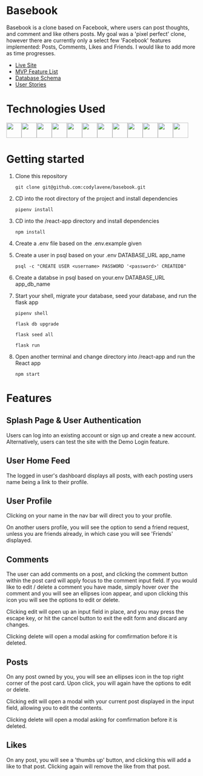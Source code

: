 # Basebook

Basebook is a clone based on Facebook, where users can post thoughts, and comment and like others posts. My goal was a 'pixel perfect' clone, however there are currently only a select few 'Facebook' features implemented: Posts, Comments, Likes and Friends. I would like to add more as time progresses.

- [Live Site](https://base-book.herokuapp.com)
- [MVP Feature List](https://github.com/codylavene/basebook/wiki/MVP-Feature-List)
- [Database Schema](https://github.com/codylavene/basebook/wiki/Database-Schema)
- [User Stories](https://github.com/codylavene/basebook/wiki/User-Stories)

# Technologies Used

<img src="https://cdn.jsdelivr.net/gh/devicons/devicon/icons/python/python-original.svg" height=40/><img src="https://cdn.jsdelivr.net/gh/devicons/devicon/icons/flask/flask-original.svg" height=40/><img src="https://cdn.jsdelivr.net/gh/devicons/devicon/icons/sqlalchemy/sqlalchemy-original.svg" height=40/><img  src="https://cdn.jsdelivr.net/gh/devicons/devicon/icons/javascript/javascript-original.svg"  height=40/><img src="https://cdn.jsdelivr.net/gh/devicons/devicon/icons/react/react-original.svg" height=40/><img src="https://cdn.jsdelivr.net/gh/devicons/devicon/icons/redux/redux-original.svg" height=40/><img src="https://cdn.jsdelivr.net/gh/devicons/devicon/icons/nodejs/nodejs-plain-wordmark.svg" height=40/><img  src="https://cdn.jsdelivr.net/gh/devicons/devicon/icons/css3/css3-original.svg"  height=40/><img  src="https://cdn.jsdelivr.net/gh/devicons/devicon/icons/html5/html5-original.svg"  height=40/><img  src="https://cdn.jsdelivr.net/gh/devicons/devicon/icons/git/git-original.svg"  height=40/><img src="https://cdn.jsdelivr.net/gh/devicons/devicon/icons/docker/docker-original.svg" height=40/><img  src="https://cdn.jsdelivr.net/gh/devicons/devicon/icons/vscode/vscode-original.svg"  height=40/>

# Getting started

1. Clone this repository

   ```git clone git@github.com:codylavene/basebook.git```

2. CD into the root directory of the project and install dependencies

    ```pipenv install```

3. CD into the /react-app directory and install dependencies

    ```npm install```

4.  Create a .env file based on the .env.example given

5.  Create a user in psql based on your .env DATABASE_URL app_name

    ```psql -c "CREATE USER <username> PASSWORD '<password>' CREATEDB"```

6.  Create a databse in psql based on your.env DATABASE_URL app_db_name

7. Start your shell, migrate your database, seed your database, and run the flask app

   ```pipenv shell```

   ```flask db upgrade```

    ```flask seed all```

    ```flask run```

8. Open another terminal and change directory into /react-app and run the React app

	```npm start```


# Features

## Splash Page & User Authentication

Users can log into an existing account or sign up and create a new account. Alternatively, users can test the site with the Demo Login feature.



## User Home Feed

The logged in user's dashboard displays all posts, with each posting users name being a link to their profile.



## User Profile

Clicking on your name in the nav bar will direct you to your profile. 


On another users profile, you will see the option to send a friend request, unless you are friends already, in which case you will see 'Friends' displayed.


## Comments

The user can add comments on a post, and clicking the comment button within the post card will apply focus to the comment input field. If you would like to edit / delete a comment you have made, simply hover over the comment and you will see an ellipses icon appear, and upon clicking this icon you will see the options to edit or delete.

Clicking edit will open up an input field in place, and you may press the escape key, or hit the cancel button to exit the edit form and discard any changes.

Clicking delete will open a modal asking for comfirmation before it is deleted.


## Posts

On any post owned by you, you will see an ellipses icon in the top right corner of the post card. Upon click, you will again have the options to edit or delete.

Clicking edit will open a modal with your current post displayed in the input field, allowing you to edit the contents.

Clicking delete will open a modal asking for comfirmation before it is deleted.


## Likes 

On any post, you will see a 'thumbs up' button, and clicking this will add a like to that post. Clicking again will remove the like from that post.

